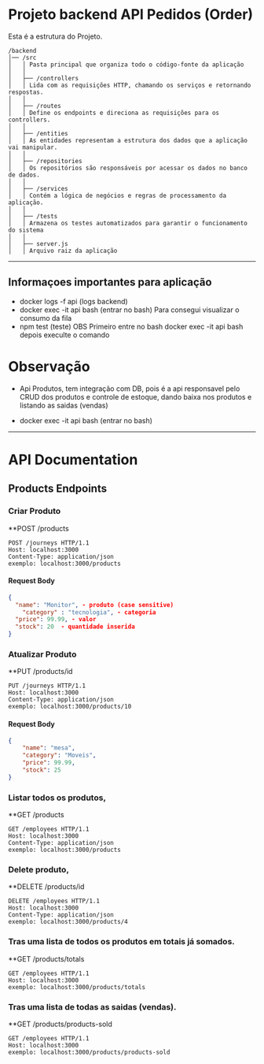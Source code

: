 # Projeto backend API Pedidos (Order)

Esta é a estrutura do Projeto.
```plaintext
/backend
│── /src
│   │ Pasta principal que organiza todo o código-fonte da aplicação
│   │ 
│   ├── /controllers
│   │ Lida com as requisições HTTP, chamando os serviços e retornando respostas.
│   │ 
│   ├── /routes
│   │ Define os endpoints e direciona as requisições para os controllers.
│   │ 
│   ├── /entities
│   │ As entidades representam a estrutura dos dados que a aplicação vai manipular.
│   │ 
│   ├── /repositories
│   │ Os repositórios são responsáveis por acessar os dados no banco de dados.
│   │ 
│   ├── /services
│   │ Contém a lógica de negócios e regras de processamento da aplicação.
│   │ 
│   ├── /tests
│   │ Armazena os testes automatizados para garantir o funcionamento do sistema
│   │ 
│   ├── server.js 
│   │ Arquivo raiz da aplicação
```
--------------------------------------------------------------------------------
## Informaçoes importantes para aplicação
- docker logs -f api (logs backend) 
- docker exec -it api bash (entrar no bash) Para consegui visualizar o consumo da fila
- npm test (teste) OBS Primeiro entre no bash docker exec -it api bash depois execulte o comando

# Observação
- Api Produtos, tem integração com DB, pois é a api responsavel pelo CRUD dos produtos e controle de estoque, dando baixa nos produtos e listando as saidas (vendas)

- docker exec -it api bash (entrar no bash) 
--------------------------------------------------------------------------------

# API Documentation

## Products Endpoints

### Criar Produto
**POST /products
```http
POST /journeys HTTP/1.1
Host: localhost:3000
Content-Type: application/json
exemplo: localhost:3000/products
```
#### Request Body
```json
{
  "name": "Monitor", - produto (case sensitive)
	"category" : "tecnologia", - categoria
  "price": 99.99, - valor
  "stock": 20  - quantidade inserida
}
```

### Atualizar Produto
**PUT /products/id
```http
PUT /journeys HTTP/1.1
Host: localhost:3000
Content-Type: application/json
exemplo: localhost:3000/products/10
```
#### Request Body
```json
{
	"name": "mesa",
	"category": "Moveis",
	"price": 99.99,
	"stock": 25
}
```

### Listar todos os produtos, 
**GET /products
```http
GET /employees HTTP/1.1
Host: localhost:3000
Content-Type: application/json
exemplo: localhost:3000/products
```

### Delete produto, 
**DELETE /products/id
```http
DELETE /employees HTTP/1.1
Host: localhost:3000
Content-Type: application/json
exemplo: localhost:3000/products/4
```

### Tras uma lista de todos os produtos em totais já somados.
**GET /products/totals
```http
GET /employees HTTP/1.1
Host: localhost:3000
exemplo: localhost:3000/products/totals
```
### Tras uma lista de todas as saidas (vendas).
**GET /products/products-sold
```http
GET /employees HTTP/1.1
Host: localhost:3000
exemplo: localhost:3000/products/products-sold
```



